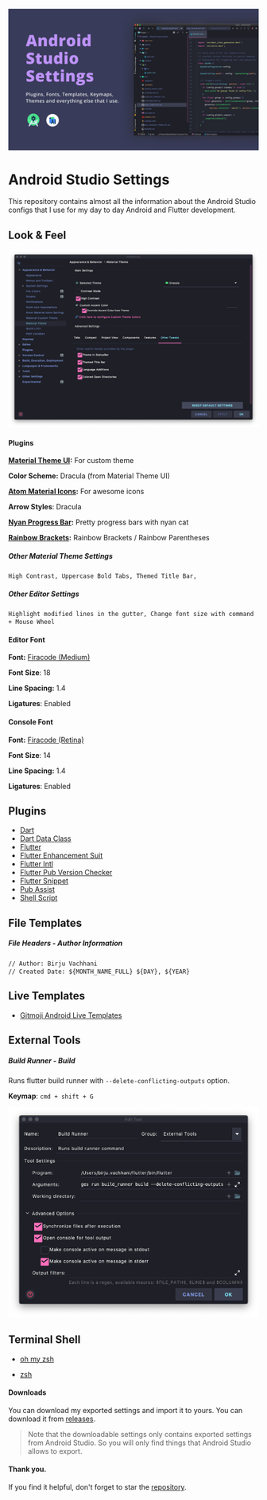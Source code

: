 ![Banner](assets/banner.png)



# Android Studio Settings

This repository contains almost all the information about the Android Studio configs that I use for my day to day Android and Flutter development.



## Look & Feel

![Theme Settings](assets/material_theme_settings.png)

#### Plugins

**[Material Theme UI](https://www.material-theme.com/):** For custom theme 

**Color Scheme:** Dracula (from Material Theme UI)

**[Atom Material Icons](https://plugins.jetbrains.com/plugin/10044-atom-material-icons/):** For awesome icons

**Arrow Styles**: Dracula

**[Nyan Progress Bar](https://plugins.jetbrains.com/plugin/8575-nyan-progress-bar/):** Pretty progress bars with nyan cat

**[Rainbow Brackets](https://plugins.jetbrains.com/plugin/10080-rainbow-brackets/):** Rainbow Brackets / Rainbow Parentheses

##### Other Material Theme Settings

```
High Contrast, Uppercase Bold Tabs, Themed Title Bar, 
```

##### Other Editor Settings

```
Highlight modified lines in the gutter, Change font size with command + Mouse Wheel
```



#### Editor Font

**Font:** [ Firacode (Medium)](https://github.com/tonsky/FiraCode) 

**Font Size**: 18

**Line Spacing:** 1.4

**Ligatures**: Enabled



#### Console Font

**Font:** [ Firacode (Retina)](https://github.com/tonsky/FiraCode) 

**Font Size**: 14

**Line Spacing:** 1.4

**Ligatures**: Enabled



## Plugins

- [Dart](https://plugins.jetbrains.com/plugin/6351-dart/)
- [Dart Data Class](https://plugins.jetbrains.com/plugin/12429-dart-data-class/)
- [Flutter](https://plugins.jetbrains.com/plugin/9212-flutter/)
- [Flutter Enhancement Suit](https://plugins.jetbrains.com/plugin/12693-flutter-enhancement-suite/)
- [Flutter Intl](https://plugins.jetbrains.com/plugin/13666-flutter-intl/)
- [Flutter Pub Version Checker](https://plugins.jetbrains.com/plugin/12400-flutter-pub-version-checker/)
- [Flutter Snippet](https://plugins.jetbrains.com/plugin/12348-flutter-snippets/)
- [Pub Assist](https://plugins.jetbrains.com/plugin/14412-pubassist/)
- [Shell Script](https://plugins.jetbrains.com/plugin/13122-shell-script/)



## File Templates

##### File Headers - Author Information

```
// Author: Birju Vachhani
// Created Date: ${MONTH_NAME_FULL} ${DAY}, ${YEAR}
```



## Live Templates

- [Gitmoji Android Live Templates](https://github.com/BirjuVachhani/gitmoji-android-live-templates)



## External Tools



##### Build Runner - Build

Runs flutter build runner with `--delete-conflicting-outputs` option.

**Keymap**: `cmd + shift + G`

![](assets/external_tool_build_runner_build.png)

## Terminal Shell

- [oh my zsh](https://github.com/ohmyzsh/ohmyzsh)

- [zsh](https://www.zsh.org/)



#### Downloads

You can download my exported settings and import it to yours. You can download it from [releases](https://github.com/BirjuVachhani/gitmoji-android-live-templates/releases). 



> Note that the downloadable settings only contains exported settings from Android Studio. So you will only find things that Android Studio allows to export.



#### Thank you.

If you find it helpful, don't forget to star the [repository](https://github.com/birjuvachhani/android-studio-settings).

